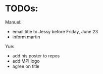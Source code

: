 TODOs:
======


Manuel:
* email title to Jessy before Friday, June 23
* inform martin 



Yue:
* add his poster to repos
* add MPI logo
* agree on title

